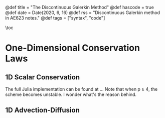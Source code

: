 @def title = "The Discontinuous Galerkin Method"
@def hascode = true
@def date = Date(2020, 6, 16)
@def rss = "Discontinuous Galerkin method in AE623 notes."
@def tags = ["syntax", "code"]

\toc

# One-Dimensional Conservation Laws

## 1D Scalar Conservation

The full Julia implementation can be found at ...
Note that when p ≥ 4, the scheme becomes unstable. I wonder what's the reason behind.

## 1D Advection-Diffusion